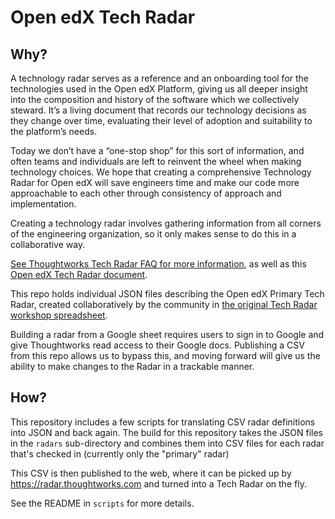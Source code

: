 # Open edX Tech Radar

## Why?

A technology radar serves as a reference and an onboarding tool for the technologies
used in the Open edX Platform, giving us all deeper insight into the composition and
history of the software which we collectively steward.  It’s a living document that
records our technology decisions as they change over time, evaluating their level of
adoption and suitability to the platform’s needs.

Today we don’t have a “one-stop shop” for this sort of information, and often teams
and individuals are left to reinvent the wheel when making technology choices.  We
hope that creating a comprehensive Technology Radar for Open edX will save engineers
time and make our code more approachable to each other through consistency of approach
and implementation.

Creating a technology radar involves gathering information from all corners of the
engineering organization, so it only makes sense to do this in a collaborative way.

[See Thoughtworks Tech Radar FAQ for more information](https://www.thoughtworks.com/radar/faq), as
well as this [Open edX Tech Radar document](https://openedx.atlassian.net/wiki/spaces/AC/pages/2844786770/Open+edX+Technology+Radar).

This repo holds individual JSON files describing the Open edX Primary Tech Radar, created
collaboratively by the community in [the original Tech Radar workshop spreadsheet](https://docs.google.com/spreadsheets/d/1ntg2fy7EBR0TFGktyORyv3W-K1bOmhr5Z4EU6WzdSWE/edit#gid=0).

Building a radar from a Google sheet requires users to sign in to Google and give Thoughtworks read access
to their Google docs. Publishing a CSV from this repo allows us to bypass this, and moving forward will
give us the ability to make changes to the Radar in a trackable manner.

## How?

This repository includes a few scripts for translating CSV radar definitions into JSON and back
again.  The build for this repository takes the JSON files in the `radars` sub-directory and
combines them into CSV files for each radar that's checked in (currently only the "primary" radar)

This CSV is then published to the web, where it can be picked up by https://radar.thoughtworks.com
and turned into a Tech Radar on the fly.

See the README in `scripts` for more details.
